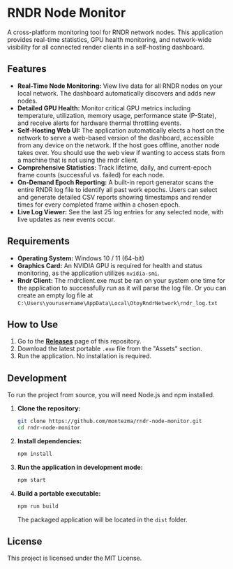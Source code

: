 # RNDR Node Monitor

A cross-platform monitoring tool for RNDR network nodes. This application provides real-time statistics, GPU health monitoring, and network-wide visibility for all connected render clients in a self-hosting dashboard.

## Features

  * **Real-Time Node Monitoring:** View live data for all RNDR nodes on your local network. The dashboard automatically discovers and adds new nodes.
  * **Detailed GPU Health:** Monitor critical GPU metrics including temperature, utilization, memory usage, performance state (P-State), and receive alerts for hardware thermal throttling events.
  * **Self-Hosting Web UI:** The application automatically elects a host on the network to serve a web-based version of the dashboard, accessible from any device on the network. If the host goes offline, another node takes over. You should use the web view if wanting to access stats  from a machine that is not using the rndr client.
  * **Comprehensive Statistics:** Track lifetime, daily, and current-epoch frame counts (successful vs. failed) for each node.
  * **On-Demand Epoch Reporting:** A built-in report generator scans the entire RNDR log file to identify all past work epochs. Users can select and generate detailed CSV reports showing timestamps and render times for every completed frame within a chosen epoch.
  * **Live Log Viewer:** See the last 25 log entries for any selected node, with live updates as new events occur.

## Requirements

* **Operating System:** Windows 10 / 11 (64-bit)
* **Graphics Card:** An NVIDIA GPU is required for health and status monitoring, as the application utilizes `nvidia-smi`.
* **Rndr Client:** The rndrclient.exe must be ran on your system one time for the application to successfully run as it will parse the log file. Or you can create an empty log file at `C:\Users\yourusername\AppData\Local\OtoyRndrNetwork\rndr_log.txt`

## How to Use

1.  Go to the **[Releases](https://www.google.com/search?q=https://github.com/montezma/rndr-node-monitor/releases)** page of this repository.
2.  Download the latest portable `.exe` file from the "Assets" section.
3.  Run the application. No installation is required.

## Development

To run the project from source, you will need Node.js and npm installed.

1.  **Clone the repository:**

    ```bash
    git clone https://github.com/montezma/rndr-node-monitor.git
    cd rndr-node-monitor
    ```

2.  **Install dependencies:**

    ```bash
    npm install
    ```

3.  **Run the application in development mode:**

    ```bash
    npm start
    ```

4.  **Build a portable executable:**

    ```bash
    npm run build
    ```

    The packaged application will be located in the `dist` folder.

## License

This project is licensed under the MIT License.
